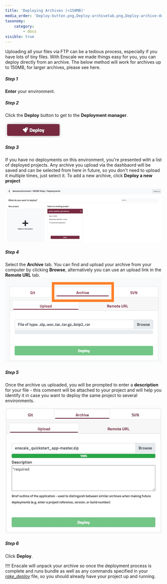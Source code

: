 ```yaml
---
title: 'Deploying Archives (<150MB)'
media_order: 'Deploy-button.png,Deploy-archivetab.png,Deploy-archive-description.JPG,Deploy-archive-existingproject.JPG'
taxonomy:
    category:
        - docs
visible: true
---
```


Uploading all your files via FTP can be a tedious process, especially if you have lots of tiny files. With Enscale we made things easy for you, you can deploy directly from an archive. The below method will work for archives up to 150MB, for larger archives, please see here.

##### Step 1
**Enter** your environment. 

##### Step 2
Click the **Deploy** button to get to the **Deployment manager**.

![](Deploy-button.png)

##### Step 3
If you have no deployments on this environment, you're presented with a list of deployed projects. Any archive you upload via the dashbaord will be saved and can be selected from here in future, so you don't need to upload it multiple times, just select it. To add a new archive, click **Deploy a new project**

![](Deploy-archive-existingproject.JPG)

##### Step 4
Select the **Archive** tab. You can find and upload your archive from your computer by clicking **Browse**, alternatively you can use an upload link in the **Remote URL** tab.
![](Deploy-archivetab.png)

##### Step 5
Once the archive us uploaded, you will be prompted to enter a **description** for your file - this comment will be attached to your project and will help you identify it in case you want to deploy the same project to several environments.

![](Deploy-archive-description.JPG)

##### Step 6

Click **Deploy**.

!!!! Enscale will unpack your archive so once the deployment process is complete and runs bundle as well as any commands specified in your [_rake_\__deploy_](https://www.enscale.com/docs/10/app/rake) file, so you should already have your project up and running.




